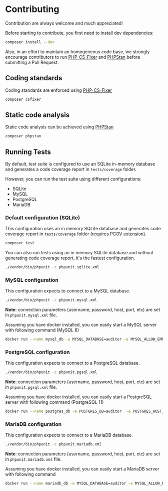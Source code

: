 # Contributing

Contribution are always welcome and much appreciated! 

Before starting to contribute, you first need to install dev dependencies:

```bash
composer install --dev
```

Also, in an effort to maintain an homogeneous code base, we strongly encourage contributors 
to run [PHP-CS-Fixer](https://github.com/FriendsOfPHP/PHP-CS-Fixer) and [PHPStan](https://github.com/phpstan/phpstan)
before submitting a Pull Request.


## Coding standards
Coding standards are enforced using [PHP-CS-Fixer](https://github.com/FriendsOfPHP/PHP-CS-Fixer)

```bash
composer csfixer
```


## Static code analysis
Static code analysis can be achieved using [PHPStan](https://github.com/phpstan/phpstan)

```bash
composer phpstan
```


## Running Tests
By default, test suite is configured to use an SQLite in-memory database and generates 
a code coverage report in `tests/coverage` folder.

However, you can run the test suite using different configurations:
- SQLite
- MySQL
- PostgreSQL
- MariaDB


### Default configuration (SQLite)
This configuration uses an in memory SQLite database and generates code coverage report 
in `tests/coverage` folder (requires [PCOV extension](https://github.com/krakjoe/pcov)).

```bash
composer test
```

You can also run tests using an in memory SQLite database and without generating code coverage report, 
it's the fastest configuration.

```bash
./vendor/bin/phpunit -c phpunit.sqlite.xml 
```


### MySQL configuration
This configuration expects to connect to a MySQL database.

```bash
./vendor/bin/phpunit -c phpunit.mysql.xml 
```

**Note**: connection parameters (username, password, host, port, etc) are set in `phpunit.mysql.xml` file.

Assuming you have docker installed, you can easily start a MySQL server with following command (MySQL 8)

```bash
docker run --name mysql_db -e MYSQL_DATABASE=auditor -e MYSQL_ALLOW_EMPTY_PASSWORD=1 -d -p 3306:3306 mysql --default-authentication-plugin=mysql_native_password
```


### PostgreSQL configuration
This configuration expects to connect to a PostgreSQL database.

```bash
./vendor/bin/phpunit -c phpunit.pgsql.xml 
```

**Note**: connection parameters (username, password, host, port, etc) are set in `phpunit.pgsql.xml` file.

Assuming you have docker installed, you can easily start a PostgreSQL server with following command (PostgreSQL 11)

```bash
docker run --name postgres_db -e POSTGRES_DB=auditor  -e POSTGRES_HOST_AUTH_METHOD=trust -d -p 5432:5432 postgres
```


### MariaDB configuration
This configuration expects to connect to a MariaDB database.

```bash
./vendor/bin/phpunit -c phpunit.mariadb.xml 
```

**Note**: connection parameters (username, password, host, port, etc) are set in `phpunit.mariadb.xml` file.

Assuming you have docker installed, you can easily start a MariaDB server with following command

```bash
docker run --name mariadb_db -e MYSQL_DATABASE=auditor -e MYSQL_ALLOW_EMPTY_PASSWORD=1 -p 3306:3306 mariadb
```

